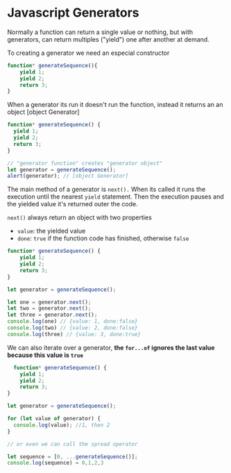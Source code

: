 # Javascript Generators

Normally a function can return a single value or nothing, but with generators, can return multiples \("yield"\) one after another at demand. 

To creating a generator we need an especial constructor

```javascript
function* generateSequence(){
    yield 1;
    yield 2;
    return 3;
}
```

When a generator its run it doesn't run the function, instead it returns an an object \[object Generator\]

```javascript
function* generateSequence() {
  yield 1;
  yield 2;
  return 3;
}

// "generator function" creates "generator object"
let generator = generateSequence();
alert(generator); // [object Generator]
```

The main method of a generator is `next().` When its called it runs the execution until the nearest `yield` statement. Then the execution pauses and the yielded value it's returned outer the code.

`next()` always return an object with two properties

* `value`: the yielded value
* `done`: `true` if the function code has finished, otherwise `false`

```javascript
function* generateSequence() {
    yield 1;
    yield 2;
    return 3;
}

let generator = generateSequence();

let one = generator.next();
let two = generator.next();
let three = generator.next();
console.log(one) // {value: 1, done:false}
console.log(two) // {value: 2, done:false}
console.log(three) // {value: 3, done:true}
```

We can also iterate over a generator, **the `for...of` ignores the last value because this value is `true`**

```javascript
  function* generateSequence() {
    yield 1;
    yield 2;
    return 3;
}

let generator = generateSequence();

for (let value of generator) {
  console.log(value); //1, then 2
}

// or even we can call the spread operator

let sequence = [0, ...generateSequence()];
console.log(sequence) = 0,1,2,3
```



